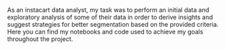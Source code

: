 As an instacart data analyst, my task was to perform an initial data and exploratory analysis of some of their data in order to derive insights and suggest strategies for better segmentation based on the provided criteria. Here you can find my notebooks and code used to achieve my goals throughout the project.
